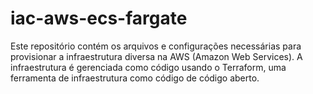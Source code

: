 # iac-aws-ecs-fargate
Este repositório contém os arquivos e configurações necessárias para provisionar a infraestrutura diversa na AWS (Amazon Web Services). A infraestrutura é gerenciada como código usando o Terraform, uma ferramenta de infraestrutura como código de código aberto.
